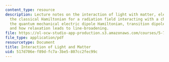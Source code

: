 ```yaml
---
content_type: resource
description: Lecture notes on the interaction of light with matter, electrodynamics,
  the classical Hamiltonian for a radiation field interacting with a charged particle,
  the quantum mechanical electric dipole Hamiltonian, transition dipole matrix elements,
  and how relaxation leads to line-broadening.
file: https://ol-ocw-studio-app-production.s3.amazonaws.com/courses/5-74-introductory-quantum-mechanics-ii-spring-2009/517d706ef89dfc7a3be5807cc2fec99c_MIT5_74s09_lec04_2.pdf
file_type: application/pdf
resourcetype: Document
title: Interaction of Light and Matter
uid: 517d706e-f89d-fc7a-3be5-807cc2fec99c
---
```

